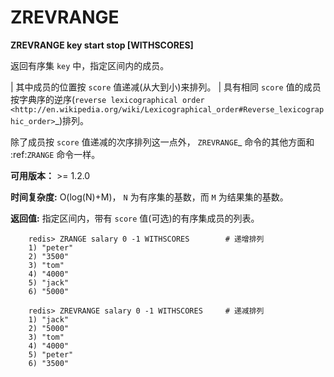 # ZREVRANGE


**ZREVRANGE key start stop [WITHSCORES]**

返回有序集 ``key`` 中，指定区间内的成员。

| 其中成员的位置按 ``score`` 值递减(从大到小)来排列。
| 具有相同 ``score`` 值的成员按字典序的逆序(`reverse lexicographical order <http://en.wikipedia.org/wiki/Lexicographical_order#Reverse_lexicographic_order>`_)排列。

除了成员按 ``score`` 值递减的次序排列这一点外， `ZREVRANGE`_ 命令的其他方面和 :ref:`ZRANGE` 命令一样。

**可用版本：**
    >= 1.2.0

**时间复杂度:**
    O(log(N)+M)， ``N`` 为有序集的基数，而 ``M`` 为结果集的基数。

**返回值:**
    指定区间内，带有 ``score`` 值(可选)的有序集成员的列表。

```
    redis> ZRANGE salary 0 -1 WITHSCORES        # 递增排列
    1) "peter"
    2) "3500"
    3) "tom"
    4) "4000"
    5) "jack"
    6) "5000"

    redis> ZREVRANGE salary 0 -1 WITHSCORES     # 递减排列
    1) "jack"
    2) "5000"
    3) "tom"
    4) "4000"
    5) "peter"
    6) "3500"
```